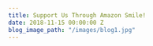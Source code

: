 ```yaml
---
title: Support Us Through Amazon Smile!
date: 2018-11-15 00:00:00 Z
blog_image_path: "/images/blog1.jpg"
---
```


